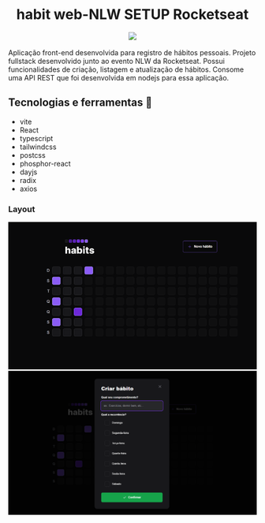 <h1 align="center">habit web-NLW SETUP Rocketseat</h1>

<p align='center'> <img src="./src/assets/logohabits.png"> </p>

Aplicação front-end desenvolvida para registro de hábitos pessoais. Projeto fullstack desenvolvido junto ao evento NLW da Rocketseat. Possui funcionalidades de criação, listagem e atualização de hábitos. Consome uma API REST que foi desenvolvida em nodejs para essa aplicação.

## Tecnologias e ferramentas :wrench:

- vite
- React
- typescript
- tailwindcss
- postcss
- phosphor-react
- dayjs
- radix
- axios

### Layout

<img src="./src/assets/front.png">
<img src="./src/assets/modal.png">
